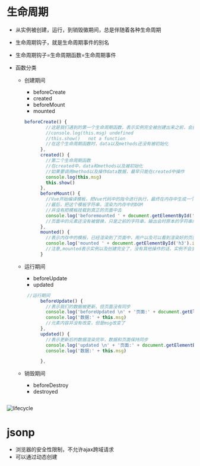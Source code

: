 # 生命周期

- 从实例被创建，运行，到销毁徽期间，总是伴随着各种生命周期

- 生命周期钩子，就是生命周期事件的别名

- 生命周期钩子=生命周期函数=生命周期事件

- 函数分类

  - 创建期间

    - beforeCreate
    - created
    - beforeMount
    - mounted

    ```js
    beforeCreate() {
            //这是我们遇到的第一个生命周期函数，表示实例完全被创建出来之前，会执行它
            //console.log(this.msg) undefined
            //this.show()   not a function
            //在这个生命周期函数时，data以及methods还没有被初始化
          },
          created() {
            //第二个生命周期函数
            //在created中，data和methods以及被初始化
            //如果要调用method以及操作data数据，最早只能在created中操作
            console.log(this.msg)
            this.show()
          },
          beforeMount() {
            //Vue开始编译模板，把Vue代码中的指令进行执行，最终在内存中生成一个编译好的最终模板字符串
            //最后，把这个模板字符串，渲染为内存中的DOM
            //并没有把模板挂载到真正的页面中去
            console.log('beforemounted ' + document.getElementById('h3').innerText)
            //页面中的元素还没有被替换，只是之前的字符串，输出会时原本的字符串内容
          },
          mounted() {
            //表示内存中的模板，已经渲染到了页面中，用户以及可以看到渲染好的页面
            console.log('mounted ' + document.getElementById('h3').innerText)
            //注意,mounted表示实例以及创建完全了，没有其他操作的话，实例不会变化
          }
    ```

  - 运行期间

    - beforeUpdate
    - updated

    ```js
     //运行期间
          beforeUpdate() {
            //表示我们的数据被更新，但页面没有同步
            console.log('beforeUpdated \n' + '页面:' + document.getElementById('h3').innerText)
            console.log('数据:' + this.msg)
            //元素内容并没有改变，但是msg改变了
          },
          updated() {
            //表示更新后的数据渲染完毕，数据和页面保持同步
            console.log('updated \n' + '页面:' + document.getElementById('h3').innerText)
            console.log('数据:' + this.msg)
    
          },
    ```

    

  - 销毁期间

    - beforeDestroy
    - destroyed

    ```js
    
    ```

    

![lifecycle](/home/caoqiubin/桌面/前段框架/Vue/learn/vue-learn/lifecycle.png)

# jsonp

- 浏览器的安全性限制，不允许ajax跨域请求
- 可以通过动态创建<script>被标签的形式，把标签中的src属性，指向数据接口地址，因为这个标签不存在跨域限制，这种数据获取方式，成为jsonp，只支持get请求
- 具体实现过程
  - 现在客户端定义一个回调方法，预定义对

# Vue中的动画

## transition

```html
 <!-- 自定义样式，来控制trainsition内部的元素实现动画 -->
  <style>
    /* v-enter 是一个时间点  是进入之前，元素的起始状态，此时还没有进入 */
    /* v-leave-to 是动画离开之后，离开的终止状态 */
    .v-enter,
    .v-leave-to {
      opacity: 0;
      transform: translateX(80px);
    }

    /* v-enter-active 入场动画的时间段 */
    /* v-leave-active 离场动画的时间段 */
    .v-enter-active,
    .v-leave-active {
      transition: all 1s ease;
    }


    .my-enter,
    .my-leave-to {
      opacity: 0;
      transform: translateY(80px);
    }

    .my-enter-active,
    .my-leave-active {
      transition: all 1s ease;
    }
  </style>



<div id="app">
    <input type="button" value="toggle" @click="flag=!flag">
    <!-- 需求：点击让h3显示，在点击隐藏 -->
    <!-- transition是Vue官方提供的 -->
    <transition>
      <h3 v-if=" flag">这是一个h3</h3>
    </transition>

    <transition name="my">
      <h4 v-if=" flag">这是一个h4</h3>
    </transition>
  </div>
```

# 组件化和模块化的区别

组件的出现是为了拆分Vue实例的代码量，让我们以不同的组件，来划分不同的功能模块

- 模块化：代码逻辑的角度进行划分
- 组件化：从UI界面的角度进行划分，方便UI组件的重用

## 全局组件的定义

```html
<body>
  <div id="app">
    <my-com1></my-com1>
    <my-com2></my-com2>
    <my-com3></my-com3>

    <template id="tmp1">
      <div>
        <h4>这是一个Vue.extend创建的第三种方式<h4></h4>
      </div>

    </template>

  </div>

  <script>
    //第一种方式
    //使用Vue.extend来创建全局的Vue组件
    var com1 = Vue.extend({
      template: '<h3>这是一个Vue.extend创建的组件<h3>'
    })
    //Vue.component('组件名称'，创建出来的模板对象)
    //如果采用驼峰命名，需要改称小写并用‘-’隔开
    Vue.component('myCom1', com1)
    //也可以直接
    Vue.component('myCom2', Vue.extend({
      template: '<h4>这是一个Vue.extend创建的第二个组件<h4>'
    }))

    //第二种方式
    //如果有多个标签存在，模板元素需要用唯一的元素包裹起来，
    Vue.component('myCom3', {
      template: '<h4>这是一个Vue.extend创建的第二种方式<h4>'
    })

    //第三种方式
    Vue.component('myCom4', {
      template: '#tmp1'
    })
    var vm = new Vue({
      el: '#app',
      data: {

      },
      methods: {

      }
    })
  </script>
</body>
```

## 私有组件

```html
<body>
  <div id="app">

    <login></login>
    <template id="tmp">
      <h2>这也是一个私有组件</h2>

    </template>

  </div>

  <script>
    var vm = new Vue({
      el: '#app',
      data: {

      },
      methods: {

      },
      components: {
        login: {
          template: '<h1>这是一个私有的login组件<h1>'
        },
        regist: {
          template: "tmp"
        }
      }
    })
  </script>
</body>
```

## 组件中的数据

```js
 data: function () {
            return {
              msg: '这是一个组件中的数据'
            }
          
```

## 组件的切换

​	

```html
 <!-- Vue提供了component用来展示对应的组件 -->
    <!-- :is属性,用来指定要展示的组件的名称 -->
    <component :is="compName"></component>

```

## 组件切换过渡动画

```htm
  //mode指定切换的方式
  <transition mode="out-in">
      <component :is="compName"></component>
    </transition>
```

